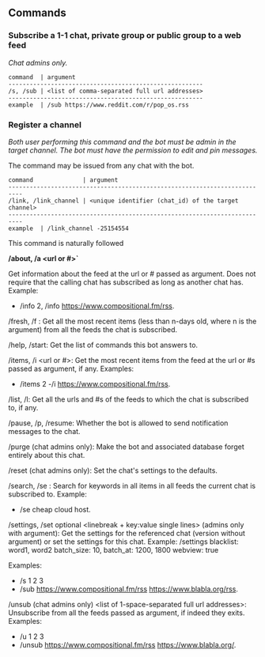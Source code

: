 ## Commands

### Subscribe a 1-1 chat, private group or public group to a web feed

_Chat admins only._

```
command  | argument
-------------------------------------------------------
/s, /sub | <list of comma-separated full url addresses>
------------------------------------------------------- 
example  | /sub https://www.reddit.com/r/pop_os.rss
```
### Register a channel

_Both user performing this command and the bot must be admin in the target channel. The bot must have the permission to edit and pin messages._

The command may be issued from any chat with the bot.

```
command              | argument
--------------------------------------------------------------------------
/link, /link_channel | <unique identifier (chat_id) of the target channel>
--------------------------------------------------------------------------
example  | /link_channel -25154554
```
This command is naturally followed

__/about, /a <url or #>`__

Get information about the feed at the url or # passed as argument. Does not require that the calling chat has subscribed as long as another chat has. Example:
- /info 2, /info https://www.compositional.fm/rss.

/fresh, /f <n>: Get all the most recent items (less than n-days old, where n is the argument) from all the feeds the chat is subscribed.

/help, /start:  Get the list of commands this bot answers to.

/items, /i <url or #>: Get the most recent items from the feed at the url or #s passed as argument, if any. Examples:
- /items 2
-/i https://www.compositional.fm/rss.

/list, /l: Get all the urls and #s of the feeds to which the chat is subscribed to, if any.

/pause, /p, /resume:  Whether the bot is allowed to send notification messages to the chat.

/purge (chat admins only): Make the bot and associated database forget entirely about this chat.

/reset (chat admins only): Set the chat's settings to the defaults.

/search, /se <space-separated keywords>: Search for keywords in all items in all feeds the current chat is subscribed to. Example:
- /se cheap cloud host.

/settings, /set optional <linebreak + key:value single lines> (admins only with argument): Get the settings for the referenced chat (version without argument) or set the settings for this chat. Example: /settings
blacklist: word1, word2
batch_size: 10, batch_at: 1200, 1800
webview: true

Examples:
- /s 1 2 3
- /sub https://www.compositional.fm/rss https://www.blabla.org/rss.

/unsub (chat admins only) <list of 1-space-separated full url addresses>: Unsubscribe from all the feeds passed as argument, if indeed they exits. Examples:
- /u 1 2 3
- /unsub https://www.compositional.fm/rss https://www.blabla.org/.